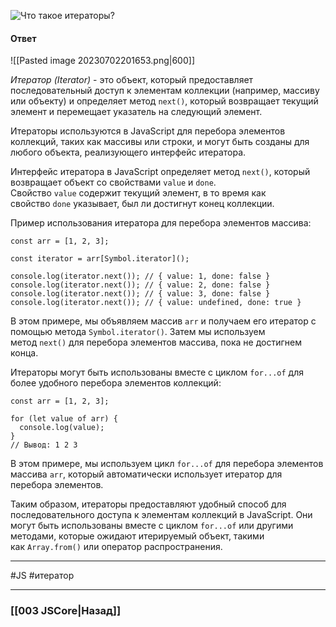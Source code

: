 ![Что такое итераторы?](https://youtu.be/trriSYNrHw4?t=836)

#### Ответ

![[Pasted image 20230702201653.png|600]]

*Итератор (Iterator)* - это объект, который предоставляет последовательный доступ к элементам коллекции (например, массиву или объекту) и определяет метод `next()`, который возвращает текущий элемент и перемещает указатель на следующий элемент.

Итераторы используются в JavaScript для перебора элементов коллекций, таких как массивы или строки, и могут быть созданы для любого объекта, реализующего интерфейс итератора.

Интерфейс итератора в JavaScript определяет метод `next()`, который возвращает объект со свойствами `value` и `done`. Свойство `value` содержит текущий элемент, в то время как свойство `done` указывает, был ли достигнут конец коллекции.

Пример использования итератора для перебора элементов массива:

```
const arr = [1, 2, 3];

const iterator = arr[Symbol.iterator]();

console.log(iterator.next()); // { value: 1, done: false }
console.log(iterator.next()); // { value: 2, done: false }
console.log(iterator.next()); // { value: 3, done: false }
console.log(iterator.next()); // { value: undefined, done: true }
```

В этом примере, мы объявляем массив `arr` и получаем его итератор с помощью метода `Symbol.iterator()`. Затем мы используем метод `next()` для перебора элементов массива, пока не достигнем конца.

Итераторы могут быть использованы вместе с циклом `for...of` для более удобного перебора элементов коллекций:

```
const arr = [1, 2, 3];

for (let value of arr) {
  console.log(value);
}
// Вывод: 1 2 3
```

В этом примере, мы используем цикл `for...of` для перебора элементов массива `arr`, который автоматически использует итератор для перебора элементов.

Таким образом, итераторы предоставляют удобный способ для последовательного доступа к элементам коллекций в JavaScript. Они могут быть использованы вместе с циклом `for...of` или другими методами, которые ожидают итерируемый объект, такими как `Array.from()` или оператор распространения.

___
 #JS #итератор

___

### [[003 JSCore|Назад]]